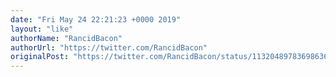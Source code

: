 ```yaml
---
date: "Fri May 24 22:21:23 +0000 2019"
layout: "like"
authorName: "RancidBacon"
authorUrl: "https://twitter.com/RancidBacon"
originalPost: "https://twitter.com/RancidBacon/status/1132048978369863680"
---
```

